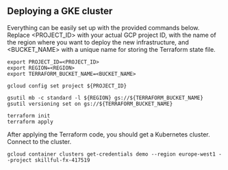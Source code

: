 ## Deploying a GKE cluster

Everything can be easily set up with the provided commands below. 
Replace <PROJECT_ID> with your actual GCP project ID, <REGION> with the name of the region where you want to deploy the new infrastructure, and <BUCKET_NAME> with a unique name for storing the Terraform state file. 

```
export PROJECT_ID=<PROJECT_ID>
export REGION=<REGION>
export TERRAFORM_BUCKET_NAME=<BUCKET_NAME>

gcloud config set project ${PROJECT_ID}

gsutil mb -c standard -l ${REGION} gs://${TERRAFORM_BUCKET_NAME}
gsutil versioning set on gs://${TERRAFORM_BUCKET_NAME}

terraform init
terraform apply
```

After applying the Terraform code, you should get a Kubernetes cluster.
Connect to the cluster.

```
gcloud container clusters get-credentials demo --region europe-west1 --project skillful-fx-417519
```
